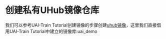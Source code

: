 
# 创建私有UHub镜像仓库
我们可以参考UAI-Train Tutorial创建镜像的步骤创建[uhub镜像](uai-train/set-up/tf-mnist/uhub)，这里我们直接借用UAI-Train Tutorial中建立的镜像库:uai\_demo

